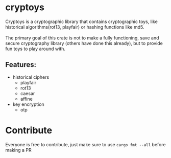 # cryptoys

Cryptoys is a cryptographic library that contains cryptographic toys, like historical algorithms(rot13, playfair)
or hashing functions like md5.
<br>
<br>
The primary goal of this crate is not to make a fully functioning, save and secure cryptography library (others have done this already),
but to provide fun toys to play around with.

## Features:
- historical ciphers
    - playfair
    - rot13
    - caesar
    - affine
- key encryption
    - otp


# Contribute

Everyone is free to contribute, just make sure to use `cargo fmt --all` before making a PR